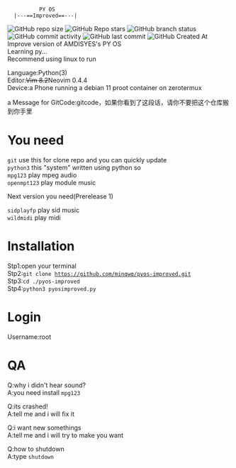               PY OS             
      |---==Improved==---|      
![GitHub repo size](https://img.shields.io/github/repo-size/minqwq/pyos-improved)
![GitHub Repo stars](https://img.shields.io/github/stars/minqwq/pyos-improved?style=flat)
![GitHub branch status](https://img.shields.io/github/checks-status/minqwq/pyos-improved/main)
![GitHub commit activity](https://img.shields.io/github/commit-activity/t/minqwq/pyos-improved)
![GitHub last commit](https://img.shields.io/github/last-commit/minqwq/pyos-improved)
![GitHub Created At](https://img.shields.io/github/created-at/minqwq/pyos-improved)  
Improve version of AMDISYES's PY OS  
Learning py...  
Recommend using linux to run  

Language:Python(3)  
Editor:<s>Vim 8.2</s>Neovim 0.4.4  
Device:a Phone running a debian 11 proot container on zerotermux  
  
a Message for GitCode:gitcode，如果你看到了这段话，请你不要把这个仓库搬到你手里
# You need
<code>git</code> use this for clone repo and you can quickly update  
<code>python3</code> this "system" written using python so  
<code>mpg123</code> play mpeg audio  
<code>openmpt123</code> play module music  
  
Next version you need(Prerelease 1)  
  
<code>sidplayfp</code> play sid music  
<code>wildmidi</code> play midi
# Installation
Stp1:open your terminal  
Stp2:<code>git clone https://github.com/minqwq/pyos-improved.git</code>  
Stp3:<code>cd ./pyos-improved</code>  
Stp4:<code>python3 pyosimproved.py</code>  
# Login
Username:root
# QA
Q:why i didn't hear sound?  
A:you need install <code>mpg123</code>  

Q:its crashed!  
A:tell me and i will fix it  

Q:i want new somethings  
A:tell me and i will try to make you want  
  
Q:how to shutdown  
A:type <code>shutdown</code>
